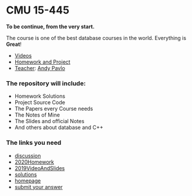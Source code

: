 # CMU 15-445

**To be continue, from the very start.**

The course is one of the best database courses in the world. Everything is **Great**!

* [Videos](https://www.youtube.com/watch?v=oeYBdghaIjc)
* [Homework and Project](https://15445.courses.cs.cmu.edu/fall2020/assignments.html)
* [Teacher](http://www.cs.cmu.edu/~pavlo/): [Andy Pavlo](https://scholar.google.com/citations?user=u1UDm4wAAAAJ)

### The repository will include:

* Homework Solutions
* Project Source Code
* The Papers every Course needs
* The Notes of Mine
* The Slides and official Notes
* And others about database and C++

### The links you need

* <a href=https://discord.com/channels/724929902075445281/724929902943404074>discussion</a>
* <a href=https://15445.courses.cs.cmu.edu/fall2020/schedule.html>2020Homework</a>
* <a href=https://15445.courses.cs.cmu.edu/fall2019/schedule.html>2019VideoAndSlides</a>
* <a href=https://15445.courses.cs.cmu.edu/fall2020/assignments.html>solutions</a>
* <a href=https://15445.courses.cs.cmu.edu/fall2020/>homepage</a>
* <a href=https://www.gradescope.com/courses/195440>submit your answer</a>



